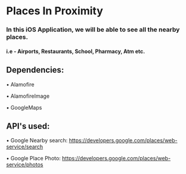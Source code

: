 # Places In Proximity

### In this iOS Application, we will be able to see all the nearby places. 

####  i.e - Airports, Restaurants, School, Pharmacy, Atm etc. 

##  Dependencies:

  • Alamofire
  
  • AlamofireImage
  
  • GoogleMaps
  

## API's used:

   • Google Nearby search: https://developers.google.com/places/web-service/search
    
   • Google Place Photo: https://developers.google.com/places/web-service/photos
   
